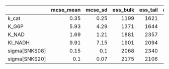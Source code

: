 |               |   mcse_mean |   mcse_sd |   ess_bulk |   ess_tail |   r_hat |
|:--------------|------------:|----------:|-----------:|-----------:|--------:|
| k_cat         |        0.35 |      0.25 |       1199 |       1621 |       1 |
| K_G6P         |        5.93 |      4.29 |       1371 |       1644 |       1 |
| K_NAD         |        1.69 |      1.21 |       1881 |       2357 |       1 |
| KI_NADH       |        9.91 |      7.15 |       1901 |       2094 |       1 |
| sigma[SNKS08] |        0.15 |      0.1  |       2068 |       2340 |       1 |
| sigma[SNKS20] |        0.1  |      0.07 |       2175 |       2106 |       1 |